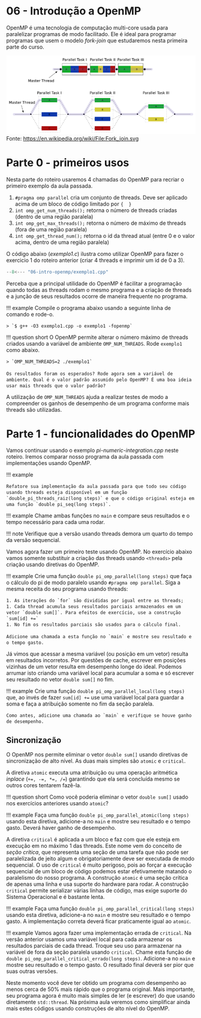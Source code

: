 # 06 - Introdução a OpenMP

OpenMP é uma tecnologia de computação multi-core usada para paralelizar programas de modo facilitado. Ele é ideal para programar programas que usem o modelo *fork-join* que estudaremos nesta primeira parte do curso. 

![](fork-join.png)
Fonte: https://en.wikipedia.org/wiki/File:Fork_join.svg


# Parte 0 - primeiros usos

Nesta parte do roteiro usaremos 4 chamadas do OpenMP para recriar o primeiro exemplo da aula passada. 

1. `#pragma omp parallel` cria um conjunto de threads. Deve ser aplicado acima de um bloco de código limitado por `{  }`
2. `int omp_get_num_threads();` retorna o número de threads criadas (dentro de uma região paralela)
3. `int omp_get_max_threads();` retorna o número de máximo de threads (fora de uma região paralela)
4. `int omp_get_thread_num();` retorna o id da thread atual (entre 0 e o valor acima, dentro de uma região paralela)

O código abaixo (*exemplo1.c*) ilustra como utilizar OpenMP para fazer o exercicio 1 do roteiro anterior (criar 4 threads e imprimir um id de 0 a 3).

```cpp
--8<--- "06-intro-openmp/exemplo1.cpp"
```

Perceba que a principal utilidade do OpenMP é facilitar a programação quando todas as threads rodam o mesmo programa e a criação de threads e a junção de seus resultados ocorre de maneira frequente no programa. 

!!! example
    Compile o programa abaixo usando a seguinte linha de comando e rode-o.

    > `$ g++ -O3 exemplo1.cpp -o exemplo1 -fopenmp`

!!! question short
    O OpenMP permite alterar o número máximo de threads criados usando a variável de ambiente `OMP_NUM_THREADS`. Rode `exemplo1` como abaixo.

    > `OMP_NUM_THREADS=2 ./exemplo1` 

    Os resultados foram os esperados? Rode agora sem a variável de ambiente. Qual é o valor padrão assumido pelo OpenMP? É uma boa ideia usar mais threads que o valor padrão?

A utilização de `OMP_NUM_THREADS` ajuda a realizar testes de modo a compreender os ganhos de desempenho de um programa conforme mais threads são utilizadas. 

# Parte 1 - funcionalidades do OpenMP

Vamos continuar usando o exemplo *pi-numeric-integration.cpp* neste roteiro. Iremos comparar nosso programa da aula passada com implementações usando OpenMP. 


!!! example

    Refatore sua implementação da aula passada para que todo seu código usando threads esteja disponível em um função `double_pi_threads_raiz(long steps)` e que o código original esteja em uma função `double pi_seq(long steps)`.

!!! example 
    Chame ambas funções no `main` e compare seus resultados e o tempo necessário para cada uma rodar. 

!!! note
    Verifique que a versão usando threads demora um quarto do tempo da versão sequencial.

Vamos agora fazer um primeiro teste usando OpenMP. No exercício abaixo vamos somente substituir a criação das threads usando `<threads>` pela criação usando diretivas do OpenMP.

!!! example
    Crie uma função `double pi_omp_parallel(long steps)` que faça o cálculo do pi de modo paralelo usando `#pragma omp parallel`. Siga a mesma receita do seu programa usando threads:

    1. As iterações do `for` são divididas por igual entre as threads;
    1. Cada thread acumula seus resultados parciais armazenados em um vetor `double sum[]`. Para efeitos de exercício, use a construção `sum[id] +=`
    1. No fim os resultados parciais são usados para o cálculo final.

    Adicione uma chamada a esta função no `main` e mostre seu resultado e o tempo gasto. 

Já vimos que acessar a mesma variável (ou posição em um vetor) resulta em resultados incorretos. Por questões de cache, escrever em posições vizinhas de um vetor resulta em desempenho longe do ideal. Podemos arrumar isto criando uma variável local para acumular a soma e só escrever seu resultado no vetor `double sum[]` no fim.

!!! example 
    Crie uma função `double pi_omp_parallel_local(long steps)` que, ao invés de fazer `sum[id] +=` use uma variável local para guardar a soma e faça a atribuição somente no fim da seção paralela. 

    Como antes, adicione uma chamada ao `main` e verifique se houve ganho de desempenho. 

## Sincronização

O OpenMP nos permite eliminar o vetor `double sum[]` usando diretivas de sincronização de alto nível. As duas mais simples são `atomic` e `critical`.

A diretiva `atomic` executa uma atribuição ou uma operação aritmética *inplace* (`+=, -=, *=, /=`) garantindo que ela será concluída mesmo se outros cores tentarem fazê-la. 

!!! question short
    Como você poderia eliminar o vetor `double sum[]` usado nos exercícios anteriores usando `atomic`?

!!! example
     Faça uma função `double pi_omp_parallel_atomic(long steps)` usando esta diretiva, adicione-a no `main` e mostre seu resultado e o tempo gasto. Deverá haver ganho de desempenho.

A diretiva `critical` é aplicada a um bloco e faz com que ele esteja em execução em no máximo 1 das threads. Este nome vem do conceito de *seção crítica*, que representa uma seção de uma tarefa que não pode ser paralelizada de jeito algum e obrigatoriamente deve ser executada de modo sequencial. O uso de `critical` é muito perigoso, pois ao forçar a execução sequencial de um bloco de código podemos estar efetivamente matando o paralelismo do nosso programa. A construção `atomic` é uma seção crítica de apenas uma linha e usa suporte do hardware para rodar. A construção `critical` permite serializar várias linhas de código, mas exige suporte do Sistema Operacional e é bastante lenta. 

!!! example
    Faça uma função `double pi_omp_parallel_critical(long steps)` usando esta diretiva, adicione-a no `main` e mostre seu resultado e o tempo gasto. A implementação correta deverá ficar praticamente igual ao `atomic`.

!!! example
    Vamos agora fazer uma implementação errada de `critical`. Na versão anterior usamos uma variável local para cada armazenar os resultados parciais de cada thread. Troque seu uso para  armazenar na variável de fora da seção paralela usando `critical`. Chame esta função de `double pi_omp_parallel_critical_errado(long steps)`. Adicione-a no `main` e mostre seu resultado e o tempo gasto. O resultado final deverá ser pior que suas outras versões. 


Neste momento você deve ter obtido um programa com desempenho ao menos cerca de 50% mais rápido que o programa original. Mais importante, seu programa agora é muito mais simples de ler (e escrever) do que usando diretamente `std::thread`. Na próxima aula veremos como simplificar ainda mais estes códigos usando construções de alto nível do OpenMP.

